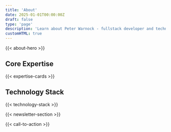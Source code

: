 ```yaml
---
title: 'About'
date: 2025-01-01T00:00:00Z
draft: false
type: 'page'
description: 'Learn about Peter Warnock - fullstack developer and technology leader with 15+ years of experience building scalable web applications.'
customHTML: true
---
```


{{< about-hero >}}

<h2 class="text-3xl lg:text-4xl font-semibold text-secondary mb-6">Core Expertise</h2>

{{< expertise-cards >}}

<h2 class="text-3xl lg:text-4xl font-semibold text-secondary mb-6">Technology Stack</h2>

{{< technology-stack >}}

{{< newsletter-section >}}

{{< call-to-action >}}
